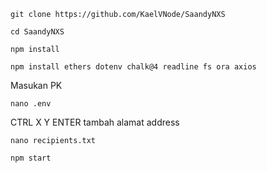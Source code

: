 ```
git clone https://github.com/KaelVNode/SaandyNXS
```
```
cd SaandyNXS
```
```
npm install
```
```
npm install ethers dotenv chalk@4 readline fs ora axios

```
Masukan PK 

```
nano .env
```
CTRL X Y ENTER
tambah alamat address
```
nano recipients.txt
```
```
npm start
```

